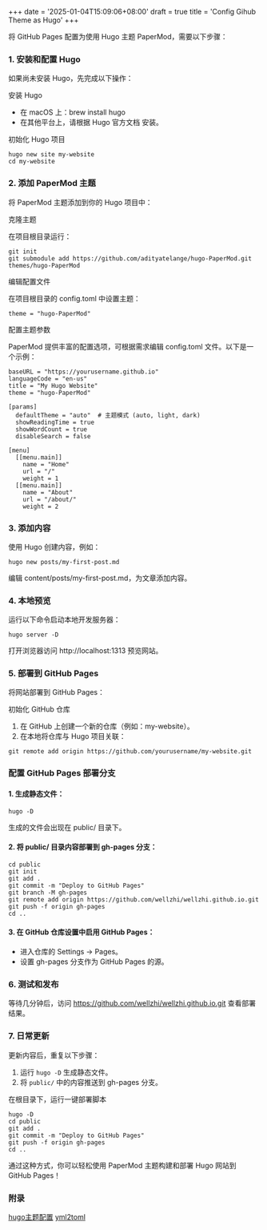 +++
date = '2025-01-04T15:09:06+08:00'
draft = true
title = 'Config Gihub Theme as Hugo'
+++

将 GitHub Pages 配置为使用 Hugo 主题 PaperMod，需要以下步骤：

### 1. 安装和配置 Hugo

如果尚未安装 Hugo，先完成以下操作：

安装 Hugo
- 在 macOS 上：brew install hugo
- 在其他平台上，请根据 Hugo 官方文档 安装。

初始化 Hugo 项目
```shell
hugo new site my-website
cd my-website
```

### 2. 添加 PaperMod 主题

将 PaperMod 主题添加到你的 Hugo 项目中：

克隆主题

在项目根目录运行：
```shell
git init
git submodule add https://github.com/adityatelange/hugo-PaperMod.git themes/hugo-PaperMod
```
编辑配置文件

在项目根目录的 config.toml 中设置主题：
```shell
theme = "hugo-PaperMod"
```
配置主题参数

PaperMod 提供丰富的配置选项，可根据需求编辑 config.toml 文件。以下是一个示例：
```shell
baseURL = "https://yourusername.github.io"
languageCode = "en-us"
title = "My Hugo Website"
theme = "hugo-PaperMod"

[params]
  defaultTheme = "auto"  # 主题模式 (auto, light, dark)
  showReadingTime = true
  showWordCount = true
  disableSearch = false

[menu]
  [[menu.main]]
    name = "Home"
    url = "/"
    weight = 1
  [[menu.main]]
    name = "About"
    url = "/about/"
    weight = 2
```

### 3. 添加内容

使用 Hugo 创建内容，例如：
```shell
hugo new posts/my-first-post.md
```
编辑 content/posts/my-first-post.md，为文章添加内容。

### 4. 本地预览

运行以下命令启动本地开发服务器：
```shell
hugo server -D
```
打开浏览器访问 http://localhost:1313 预览网站。

### 5. 部署到 GitHub Pages

将网站部署到 GitHub Pages：

初始化 GitHub 仓库
1. 在 GitHub 上创建一个新的仓库（例如：my-website）。
2. 在本地将仓库与 Hugo 项目关联：
```shell
git remote add origin https://github.com/yourusername/my-website.git
```


### 配置 GitHub Pages 部署分支
#### 1.	生成静态文件：
```shell
hugo -D
```
生成的文件会出现在 public/ 目录下。

#### 2.	将 public/ 目录内容部署到 gh-pages 分支：
```shell
cd public
git init
git add .
git commit -m "Deploy to GitHub Pages"
git branch -M gh-pages
git remote add origin https://github.com/wellzhi/wellzhi.github.io.git
git push -f origin gh-pages
cd ..
```

#### 3.	在 GitHub 仓库设置中启用 GitHub Pages：

- 进入仓库的 Settings → Pages。
- 设置 gh-pages 分支作为 GitHub Pages 的源。

### 6. 测试和发布

等待几分钟后，访问 https://github.com/wellzhi/wellzhi.github.io.git 查看部署结果。

### 7. 日常更新

更新内容后，重复以下步骤：
1. 运行 `hugo -D` 生成静态文件。
2. 将 `public/` 中的内容推送到 gh-pages 分支。

在根目录下，运行一键部署脚本
```shell
hugo -D
cd public
git add .
git commit -m "Deploy to GitHub Pages"
git push -f origin gh-pages
cd ..
```
通过这种方式，你可以轻松使用 PaperMod 主题构建和部署 Hugo 网站到 GitHub Pages！


### 附录
[hugo主题配置](https://github.com/adityatelange/hugo-PaperMod/wiki/Features#theme-switch-toggle-enabled-by-default)
[yml2toml](https://transform.tools/yaml-to-toml)